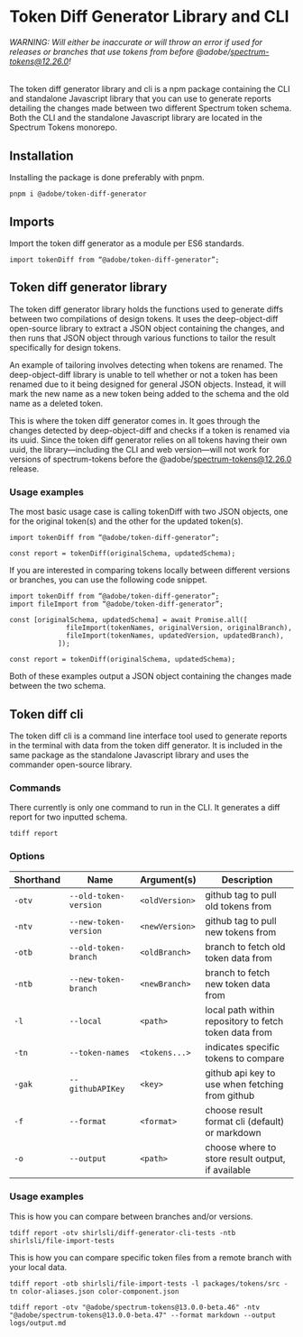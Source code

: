 # Token Diff Generator Library and CLI

###### WARNING: Will either be inaccurate or will throw an error if used for releases or branches that use tokens from before @adobe/spectrum-tokens@12.26.0!

The token diff generator library and cli is a npm package containing the CLI and standalone Javascript library that you can use to generate reports detailing the changes made between two different Spectrum token schema. Both the CLI and the standalone Javascript library are located in the Spectrum Tokens monorepo.

## Installation

Installing the package is done preferably with pnpm.

```
pnpm i @adobe/token-diff-generator
```

## Imports

Import the token diff generator as a module per ES6 standards.

```
import tokenDiff from “@adobe/token-diff-generator”;
```

## Token diff generator library

The token diff generator library holds the functions used to generate diffs between two compilations of design tokens. It uses the deep-object-diff open-source library to extract a JSON object containing the changes, and then runs that JSON object through various functions to tailor the result specifically for design tokens.

An example of tailoring involves detecting when tokens are renamed. The deep-object-diff library is unable to tell whether or not a token has been renamed due to it being designed for general JSON objects. Instead, it will mark the new name as a new token being added to the schema and the old name as a deleted token.

This is where the token diff generator comes in. It goes through the changes detected by deep-object-diff and checks if a token is renamed via its uuid. Since the token diff generator relies on all tokens having their own uuid, the library—including the CLI and web version—will not work for versions of spectrum-tokens before the @adobe/spectrum-tokens@12.26.0 release.

### Usage examples

The most basic usage case is calling tokenDiff with two JSON objects, one for the original token(s) and the other for the updated token(s).

```
import tokenDiff from “@adobe/token-diff-generator”;

const report = tokenDiff(originalSchema, updatedSchema);
```

If you are interested in comparing tokens locally between different versions or branches, you can use the following code snippet.

```
import tokenDiff from “@adobe/token-diff-generator”;
import fileImport from “@adobe/token-diff-generator”;

const [originalSchema, updatedSchema] = await Promise.all([
              fileImport(tokenNames, originalVersion, originalBranch),
              fileImport(tokenNames, updatedVersion, updatedBranch),
            ]);

const report = tokenDiff(originalSchema, updatedSchema);
```

Both of these examples output a JSON object containing the changes made between the two schema.

## Token diff cli

The token diff cli is a command line interface tool used to generate reports in the terminal with data from the token diff generator. It is included in the same package as the standalone Javascript library and uses the commander open-source library.

### Commands

There currently is only one command to run in the CLI. It generates a diff report for two inputted schema.

```
tdiff report
```

### Options

| Shorthand | Name                  | Argument(s)    | Description                                           |
| --------- | --------------------- | -------------- | ----------------------------------------------------- |
| `-otv`    | `--old-token-version` | `<oldVersion>` | github tag to pull old tokens from                    |
| `-ntv`    | `--new-token-version` | `<newVersion>` | github tag to pull new tokens from                    |
| `-otb`    | `--old-token-branch`  | `<oldBranch>`  | branch to fetch old token data from                   |
| `-ntb`    | `--new-token-branch`  | `<newBranch>`  | branch to fetch new token data from                   |
| `-l`      | `--local`             | `<path>`       | local path within repository to fetch token data from |
| `-tn`     | `--token-names`       | `<tokens...>`  | indicates specific tokens to compare                  |
| `-gak`    | `--githubAPIKey`      | `<key>`        | github api key to use when fetching from github       |
| `-f`      | `--format`            | `<format>`     | choose result format cli (default) or markdown        |
| `-o`      | `--output`            | `<path>`       | choose where to store result output, if available     |

### Usage examples

This is how you can compare between branches and/or versions.

```
tdiff report -otv shirlsli/diff-generator-cli-tests -ntb shirlsli/file-import-tests
```

This is how you can compare specific token files from a remote branch with your local data.

```
tdiff report -otb shirlsli/file-import-tests -l packages/tokens/src -tn color-aliases.json color-component.json
```

```
tdiff report -otv "@adobe/spectrum-tokens@13.0.0-beta.46" -ntv "@adobe/spectrum-tokens@13.0.0-beta.47" --format markdown --output logs/output.md
```
